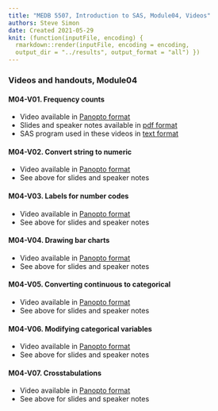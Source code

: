 ```yaml
---
title: "MEDB 5507, Introduction to SAS, Module04, Videos"
authors: Steve Simon
date: Created 2021-05-29
knit: (function(inputFile, encoding) {
  rmarkdown::render(inputFile, encoding = encoding,
  output_dir = "../results", output_format = "all") }) 
---
```


### Videos and handouts, Module04

#### M04-V01. Frequency counts

+ Video available in [Panopto format][m04v01]
+ Slides and speaker notes available in [pdf format][git1]
+ SAS program used in these videos in [text format][git2]

#### M04-V02. Convert string to numeric

+ Video available in [Panopto format][m04v02]
+ See above for slides and speaker notes

#### M04-V03. Labels for number codes
+ Video available in [Panopto format][m04v03]
+ See above for slides and speaker notes

#### M04-V04. Drawing bar charts
+ Video available in [Panopto format][m04v04]
+ See above for slides and speaker notes

#### M04-V05. Converting continuous to categorical
+ Video available in [Panopto format][m04v05]
+ See above for slides and speaker notes

#### M04-V06. Modifying categorical variables
+ Video available in [Panopto format][m04v06]
+ See above for slides and speaker notes

#### M04-V07. Crosstabulations
+ Video available in [Panopto format][m04v07]
+ See above for slides and speaker notes



[git1]: https://github.com/pmean/introduction-to-SAS/blob/master/results/m04-5507-simon-slides-and-speaker-notes.pdf
[git2]: https://github.com/pmean/introduction-to-SAS/blob/master/src/m04-5507-simon-categorical-variables.sas

[m04v01]: https://umkc.hosted.panopto.com/Panopto/Pages/Viewer.aspx?id=746cc8d9-c4f9-42ea-a043-ad640159e272
[m04v02]: https://umkc.hosted.panopto.com/Panopto/Pages/Viewer.aspx?id=3877b83b-33ec-4550-8e62-ad64015b9b0b
[m04v03]: https://umkc.hosted.panopto.com/Panopto/Pages/Viewer.aspx?id=86f5eee5-87ae-4ad4-95ee-ad64015dbf0a
[m04v04]: https://umkc.hosted.panopto.com/Panopto/Pages/Viewer.aspx?id=894ff2ca-2cbe-49a2-a5fa-ad64015f1396
[m04v05]: https://umkc.hosted.panopto.com/Panopto/Pages/Viewer.aspx?id=51ae4c86-ca1b-4964-b5bb-ad6401617818
[m04v06]: https://umkc.hosted.panopto.com/Panopto/Pages/Viewer.aspx?id=639a8277-6177-4fc5-84ec-ad640164d171
[m04v07]: https://umkc.hosted.panopto.com/Panopto/Pages/Viewer.aspx?id=60c17371-49ee-41f0-ba40-ad64016679e1
